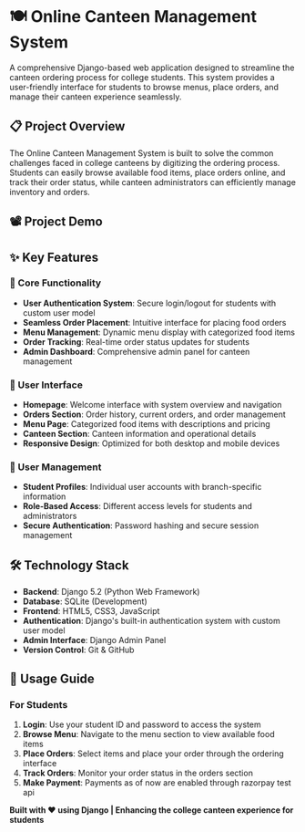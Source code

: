 # 🍽️ Online Canteen Management System

A comprehensive Django-based web application designed to streamline the canteen ordering process for college students. This system provides a user-friendly interface for students to browse menus, place orders, and manage their canteen experience seamlessly.

## 📋 Project Overview

The Online Canteen Management System is built to solve the common challenges faced in college canteens by digitizing the ordering process. Students can easily browse available food items, place orders online, and track their order status, while canteen administrators can efficiently manage inventory and orders.

## 📽️ Project Demo



## ✨ Key Features

### 🎯 Core Functionality
- **User Authentication System**: Secure login/logout for students with custom user model
- **Seamless Order Placement**: Intuitive interface for placing food orders
- **Menu Management**: Dynamic menu display with categorized food items
- **Order Tracking**: Real-time order status updates for students
- **Admin Dashboard**: Comprehensive admin panel for canteen management

### 🎨 User Interface
- **Homepage**: Welcome interface with system overview and navigation
- **Orders Section**: Order history, current orders, and order management
- **Menu Page**: Categorized food items with descriptions and pricing
- **Canteen Section**: Canteen information and operational details
- **Responsive Design**: Optimized for both desktop and mobile devices

### 👥 User Management
- **Student Profiles**: Individual user accounts with branch-specific information
- **Role-Based Access**: Different access levels for students and administrators
- **Secure Authentication**: Password hashing and secure session management

## 🛠️ Technology Stack

- **Backend**: Django 5.2 (Python Web Framework)
- **Database**: SQLite (Development)
- **Frontend**: HTML5, CSS3, JavaScript
- **Authentication**: Django's built-in authentication system with custom user model
- **Admin Interface**: Django Admin Panel
- **Version Control**: Git & GitHub

## 🎯 Usage Guide

### For Students
1. **Login**: Use your student ID and password to access the system
2. **Browse Menu**: Navigate to the menu section to view available food items
3. **Place Orders**: Select items and place your order through the ordering interface
4. **Track Orders**: Monitor your order status in the orders section
5. **Make Payment**: Payments as of now are enabled through razorpay test api


**Built with ❤️ using Django | Enhancing the college canteen experience for students**
